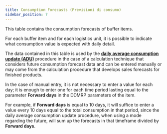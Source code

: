 ```yaml
---
title: Consumption Forecasts (Previsioni di consumo)
sidebar_position: 7
---
```

This table contains the consumption forecasts of buffer items.

For each buffer item and for each logistics unit, it is possible to indicate what consumption value is expected with daily detail.

The data contained in this table is used by the [**daily average consumption update (ADU)**](/docs/ddmrp/procedures/ADU-update) procedure in the case of a calculation technique that considers future consumption forecast data and can be entered manually or may come from the calculation procedure that develops sales forecasts for finished products.

In the case of manual entry, it is not necessary to enter a value for each day; it is enough to enter one for each time period lasting equal to the parameter **Forward days** in the DDMRP parameters of the item.

For example, if **Forward days** is equal to 10 days, it will suffice to enter a value every 10 days equal to the total consumption in that period, since the daily average consumption update procedure, when using a mode regarding the future, will sum up the forecasts in that timeframe divided by **Forward days**.